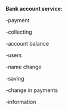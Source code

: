 <strong>Bank account service:</strong>

-payment

-collecting

-account balance

-users

-name change

-saving

-change in payments

-information
